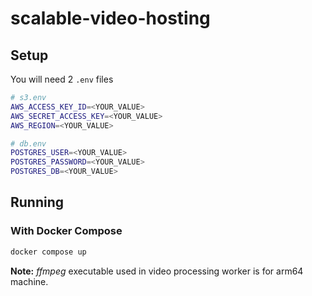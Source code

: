 # scalable-video-hosting
## Setup
You will need 2 `.env` files
```sh
# s3.env
AWS_ACCESS_KEY_ID=<YOUR_VALUE>
AWS_SECRET_ACCESS_KEY=<YOUR_VALUE>
AWS_REGION=<YOUR_VALUE>

# db.env
POSTGRES_USER=<YOUR_VALUE>
POSTGRES_PASSWORD=<YOUR_VALUE>
POSTGRES_DB=<YOUR_VALUE>
```
## Running
### With Docker Compose
```sh
docker compose up
```
**Note:** *ffmpeg* executable used in video processing worker is for arm64 machine.
